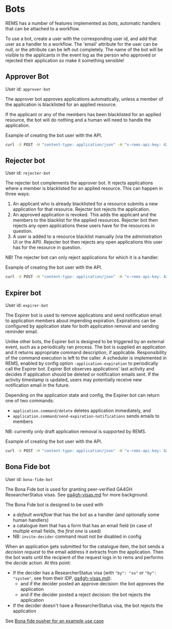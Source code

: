 # Bots

REMS has a number of features implemented as _bots_, automatic
handlers that can be attached to a workflow.

To use a bot, create a user with the corresponding user id, and add
that user as a handler to a workflow. The 'email' attribute for the
user can be null, or the attribute can be left out completely. The
name of the bot will be visible to the applicants in the event log
as the person who approved or rejected their application so make it
something sensible!

## Approver Bot

User id: `approver-bot`

The approver bot approves applications automatically, unless a member
of the application is blacklisted for an applied resource.

If the applicant or any of the members has been blacklisted for an
applied resource, the bot will do nothing and a human will need to
handle the application.

Example of creating the bot user with the API.

```sh
curl -X POST -H "content-type: application/json" -H "x-rems-api-key: 42" -H "x-rems-user-id: owner" http://localhost:3000/api/users/create --data '{"userid": "approver-bot", "name": "Approver Bot", "email": null}'
```

## Rejecter bot

User id: `rejecter-bot`

The rejecter bot complements the approver bot. It rejects applications
where a member is blacklisted for an applied resource. This can happen
in three ways:

1. An applicant who is already blacklisted for a resource submits a
   new application for that resource. Rejecter bot rejects the
   application.
2. An approved application is revoked. This adds the applicant and the
   members to the blacklist for the applied resources. Rejecter bot
   then rejects any open applications these users have for the
   resources in question.
3. A user is added to a resource blacklist manually (via the
   administration UI or the API). Rejecter bot then rejects any open
   applications this user has for the resource in question.

NB! The rejecter bot can only reject applications for which it is a
handler.

Example of creating the bot user with the API.

```sh
curl -X POST -H "content-type: application/json" -H "x-rems-api-key: 42" -H "x-rems-user-id: owner" http://localhost:3000/api/users/create --data '{"userid": "rejecter-bot", "name": "Rejecter Bot", "email": null}'
```

## Expirer bot

User id: `expirer-bot`

The Expirer bot is used to remove applications and send notification email to
application members about impending expiration. Expirations can be configured
by application state for both application removal and sending reminder email.

Unlike other bots, the Expirer bot is designed to be triggered by an external
event, such as a periodically ran process. The bot is supplied an application
and it returns appropriate command description, if applicable. Responsibility
of the command execution is left to the caller. A scheduler is implemented in
REMS, enabled by config option `:application-expiration` to periodically call
the Expirer bot. Expirer Bot observes applications' last activity and decides
if application should be deleted or notification emails sent. If the activity
timestamp is updated, users may potentially receive new notification email in
the future.

Depending on the application state and config, the Expirer bot can return one
of two commands:
- `application.command/delete` deletes application immediately, and
- `application.command/send-expiration-notifications` sends emails to members

NB: currently only draft application removal is supported by REMS.

Example of creating the bot user with the API.

```sh
curl -X POST -H "content-type: application/json" -H "x-rems-api-key: 42" -H "x-rems-user-id: owner" http://localhost:3000/api/users/create --data '{"userid": "expirer-bot", "name": "Expirer Bot", "email": null}'
```

## Bona Fide bot

User id: `bona-fide-bot`

The Bona Fide bot is used for granting peer-verified GA4GH
ResearcherStatus visas. See [ga4gh-visas.md](ga4gh-visas.md) for more
background.

The Bona Fide bot is designed to be used with
- a _default workflow_ that has the bot as a handler (and optionally some human handlers)
- a catalogue item that has a form that has an email field (in case of multiple email fields, the _first one_ is used)
- NB: `invite-decider` command must not be disabled in config

When an application gets submitted for the catalogue item, the bot
sends a _decision request_ to the email address it extracts from the
application. Then the bot waits until the recipient of the request
logs in to rems and performs the _decide_ action. At this point:

- If the decider has a ResearcherStatus visa (with `"by": "so"` or
  `"by": "system"`, see from their IDP, [ga4gh-visas.md](ga4gh-visas.md)):
  - and if the decider posted an approve decision: the bot approves the application
  - and if the decider posted a reject decision: the bot rejects the application
- If the decider doesn't have a ResearcherStatus visa, the bot rejects the application

See [Bona fide pusher for an example use case](../resources/addons/bona-fide-pusher/README.md)
